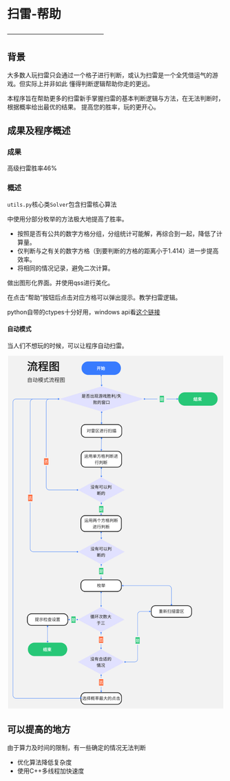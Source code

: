 # 扫雷-帮助
————————————————
## 背景
大多数人玩扫雷只会通过一个格子进行判断，或认为扫雷是一个全凭借运气的游戏。但实际上并非如此
懂得判断逻辑帮助你走的更远。

本程序旨在帮助更多的扫雷新手掌握扫雷的基本判断逻辑与方法，在无法判断时，根据概率给出最优的结果。
提高您的胜率，玩的更开心。

## 成果及程序概述
### 成果
高级扫雷胜率46%

### 概述
`utils.py`核心类`Solver`包含扫雷核心算法

中使用分部分枚举的方法极大地提高了胜率。

* 按照是否有公共的数字方格分组，分组统计可能解，再综合到一起，降低了计算量。
* 仅判断与之有关的数字方格（到要判断的方格的距离小于1.414）进一步提高效率。
* 将相同的情况记录，避免二次计算。

做出图形化界面。并使用qss进行美化。

在点击“帮助”按钮后点击对应方格可以弹出提示。教学扫雷逻辑。

python自带的ctypes十分好用，windows api看[这个链接](https://learn.microsoft.com/zh-cn/windows/win32/api)

#### 自动模式
当人们不想玩的时候，可以让程序自动扫雷。
<p align='center'>
    <img src='./md_img/自动-流程图.png' title='example' style='max-width:1000px' width="500" height="819">
</p>

## 可以提高的地方
由于算力及时间的限制，有一些确定的情况无法判断
* 优化算法降低复杂度
* 使用C++多线程加快速度